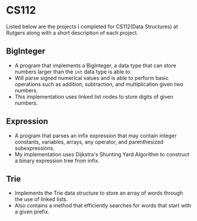 # CS112
Listed below are the projects I completed for CS112(Data Structures) at Rutgers along with a short description of each project.
## BigInteger
* A program that implements a BigInteger, a data type that can store numbers larger than the `int` data type is able to.
* Will parse signed numerical values and is able to perform basic operations such as addition, subtraction, and multiplication given two numbers.
* This implementation uses linked list nodes to store digits of given numbers.

## Expression
* A program that parses an infix expression that may contain integer constants, variables, arrays, any operator, and parenthesized subexpressions.
* My implementation uses Dijkstra's Shunting Yard Algorithm to construct a binary expression tree from infix. 

## Trie
* Implements the Trie data structure to store an array of words through the use of linked lists.
* Also contains a method that efficiently searches for words that start with a given prefix.

